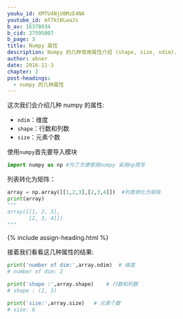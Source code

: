 ```yaml
---
youku_id: XMTU4NjU0MzE4NA
youtube_id: mf7ktBLwaJs
b_av: 16378934
b_cid: 27595007
b_page: 3
title: Numpy 属性
description: Numpy 的几种常用属性介绍 (shape, size, ndim).
author: abner
date: 2016-11-3
chapter: 2
post-headings:
  - numpy 的几种属性
---
```



这次我们会介绍几种 numpy 的属性:

- `ndim`：维度
- `shape`：行数和列数
- `size`：元素个数

使用`numpy`首先要导入模块

```python
import numpy as np #为了方便使用numpy 采用np简写
```

列表转化为矩阵：
```python
array = np.array([[1,2,3],[2,3,4]])  #列表转化为矩阵
print(array)
"""
array([[1, 2, 3],
       [2, 3, 4]])
"""
```

{% include assign-heading.html %}

接着我们看看这几种属性的结果:

```python
print('number of dim:',array.ndim)  # 维度
# number of dim: 2

print('shape :',array.shape)    # 行数和列数
# shape : (2, 3)

print('size:',array.size)   # 元素个数
# size: 6
```
